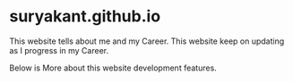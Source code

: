 # suryakant.github.io
This website tells about me and my Career.
This website keep on updating as I progress in my Career.

Below is More about this website development features.
